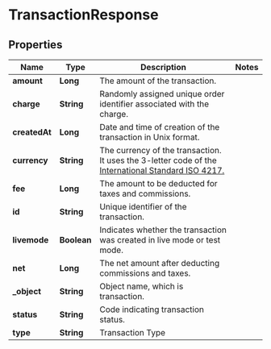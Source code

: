 

# TransactionResponse

## Properties

Name | Type | Description | Notes
------------ | ------------- | ------------- | -------------
**amount** | **Long** | The amount of the transaction. | 
**charge** | **String** | Randomly assigned unique order identifier associated with the charge. | 
**createdAt** | **Long** | Date and time of creation of the transaction in Unix format. | 
**currency** | **String** | The currency of the transaction. It uses the 3-letter code of the [International Standard ISO 4217.](https://es.wikipedia.org/wiki/ISO_4217) | 
**fee** | **Long** | The amount to be deducted for taxes and commissions. | 
**id** | **String** | Unique identifier of the transaction. | 
**livemode** | **Boolean** | Indicates whether the transaction was created in live mode or test mode. | 
**net** | **Long** | The net amount after deducting commissions and taxes. | 
**_object** | **String** | Object name, which is transaction. | 
**status** | **String** | Code indicating transaction status. | 
**type** | **String** | Transaction Type | 




